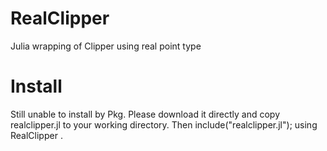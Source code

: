 # RealClipper
Julia wrapping of Clipper using real point type

# Install
Still unable to install by Pkg. Please download it directly and copy realclipper.jl to your working directory. Then include("realclipper.jl"); using RealClipper .
